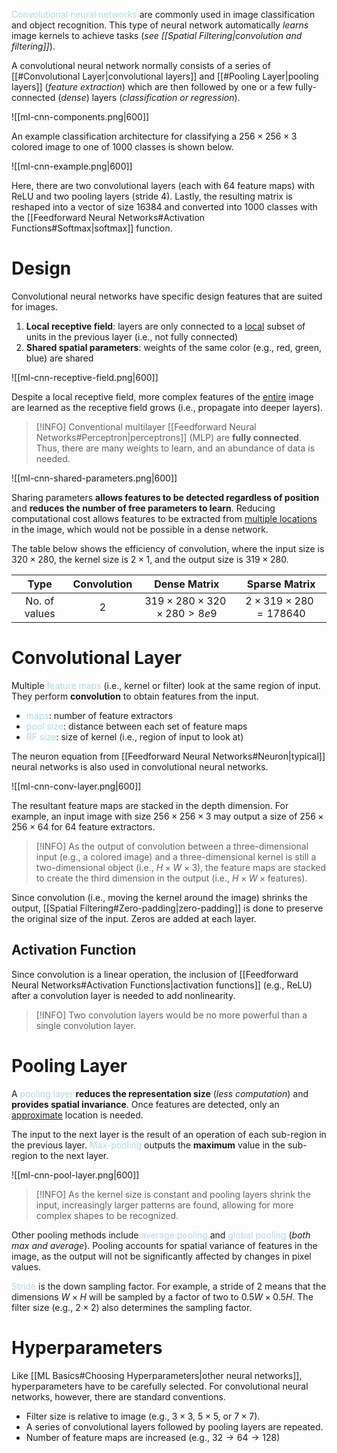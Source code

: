 <span style = "color:lightblue">Convolutional neural networks</span> are commonly used in image classification and object recognition. This type of neural network automatically *learns* image kernels to achieve tasks (*see [[Spatial Filtering|convolution and filtering]]*).

A convolutional neural network normally consists of a series of [[#Convolutional Layer|convolutional layers]] and [[#Pooling Layer|pooling layers]] (*feature extraction*) which are then followed by one or a few fully-connected (*dense*) layers (*classification or regression*).

![[ml-cnn-components.png|600]]

An example classification architecture for classifying a $256\times256\times3$ colored image to one of $1000$ classes is shown below.

![[ml-cnn-example.png|600]]

Here, there are two convolutional layers (each with $64$ feature maps) with ReLU and two pooling layers (stride 4). Lastly, the resulting matrix is reshaped into a vector of size $16384$ and converted into $1000$ classes with the [[Feedforward Neural Networks#Activation Functions#Softmax|softmax]] function.

# Design

Convolutional neural networks have specific design features that are suited for images.
1. **Local receptive field**: layers are only connected to a <u>local</u> subset of units in the previous layer (i.e., not fully connected)
2. **Shared spatial parameters**: weights of the same color (e.g., red, green, blue) are shared

![[ml-cnn-receptive-field.png|600]]

Despite a local receptive field, more complex features of the <u>entire</u> image are learned as the receptive field grows (i.e., propagate into deeper layers).

> [!INFO]
> Conventional multilayer [[Feedforward Neural Networks#Perceptron|perceptrons]] (MLP) are **fully connected**. Thus, there are many weights to learn, and an abundance of data is needed.

![[ml-cnn-shared-parameters.png|600]]

Sharing parameters **allows features to be detected regardless of position** and **reduces the number of free parameters to learn**. Reducing computational cost allows features to be extracted from <u>multiple locations</u> in the image, which would not be possible in a dense network.

The table below shows the efficiency of convolution, where the input size is $320\times280$, the kernel size is $2\times1$, and the output size is $319\times280$.

|   **Type**    | **Convolution** |            **Dense Matrix**            |      **Sparse Matrix**       |
|:-------------:|:---------------:|:--------------------------------------:|:----------------------------:|
| No. of values |       $2$       | $319\times280\times320\times280 > 8e9$ | $2\times319\times280=178640$ |

# Convolutional Layer
Multiple <span style = "color:lightblue">feature maps</span> (i.e., kernel or filter) look at the same region of input. They perform **convolution** to obtain features from the input.
- <span style = "color:lightblue">maps</span>: number of feature extractors
- <span style = "color:lightblue">pool size</span>: distance between each set of feature maps
- <span style = "color:lightblue">RF size</span>: size of kernel (i.e., region of input to look at)

The neuron equation from [[Feedforward Neural Networks#Neuron|typical]] neural networks is also used in convolutional neural networks.

![[ml-cnn-conv-layer.png|600]]

The resultant feature maps are stacked in the depth dimension. For example, an input image with size $256\times256\times3$ may output a size of $256\times256\times64$ for $64$ feature extractors.

> [!INFO]
> As the output of convolution between a three-dimensional input (e.g., a colored image) and a three-dimensional kernel is still a two-dimensional object (i.e., $H\times W\times 3$), the feature maps are stacked to create the third dimension in the output (i.e., $H\times W\times \text{features}$).

Since convolution (i.e., moving the kernel around the image) shrinks the output, [[Spatial Filtering#Zero-padding|zero-padding]] is done to preserve the original size of the input. Zeros are added at each layer.

## Activation Function
Since convolution is a linear operation, the inclusion of [[Feedforward Neural Networks#Activation Functions|activation functions]] (e.g., ReLU) after a convolution layer is needed to add nonlinearity.

> [!INFO]
> Two convolution layers would be no more powerful than a single convolution layer.

# Pooling Layer
A <span style = "color:lightblue">pooling layer</span> **reduces the representation size** (*less computation*) and **provides spatial invariance**. Once features are detected, only an <u>approximate</u> location is needed.

The input to the next layer is the result of an operation of each sub-region in the previous layer. <span style = "color:lightblue">Max-pooling</span> outputs the **maximum** value in the sub-region to the next layer.

![[ml-cnn-pool-layer.png|600]]

> [!INFO]
> As the kernel size is constant and pooling layers shrink the input, increasingly larger patterns are found, allowing for more complex shapes to be recognized.

Other pooling methods include <span style = "color:lightblue">average pooling</span> and <span style = "color:lightblue">global pooling</span> (*both max and average*). Pooling accounts for spatial variance of features in the image, as the output will not be significantly affected by changes in pixel values.

<span style = "color:lightblue">Stride</span> is the down sampling factor. For example, a stride of $2$ means that the dimensions $W\times H$ will be sampled by a factor of two to $0.5W\times0.5H$. The filter size (e.g., $2\times2$) also determines the sampling factor.

# Hyperparameters
Like [[ML Basics#Choosing Hyperparameters|other neural networks]], hyperparameters have to be carefully selected. For convolutional neural networks, however, there are standard conventions.
- Filter size is relative to image (e.g., $3\times3$, $5\times5$, or $7\times7$).
- A series of convolutional layers followed by pooling layers are repeated.
- Number of feature maps are increased (e.g., $32\rightarrow64\rightarrow128$)

